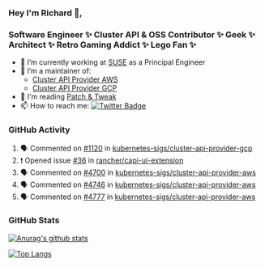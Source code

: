 ### Hey I'm Richard 👋, 

<h3 align="left">Software Engineer ✨ Cluster API & OSS Contributor ✨ Geek ✨ Architect ✨ Retro Gaming Addict ✨ Lego Fan ✨</h3>

- 🔭 I’m currently working at [SUSE](https://www.suse.com/) as a Principal Engineer
- 👯 I’m a maintainer of:
  -  [Cluster API Provider AWS](https://github.com/kubernetes-sigs/cluster-api-provider-aws)
  -  [Cluster API Provider GCP](https://github.com/kubernetes-sigs/cluster-api-provider-gcp)
- 💬 I'm reading [Patch & Tweak](https://bjooks.com/products/patch-tweak-exploring-modular-synthesis)
- 📫 How to reach me: [![Twitter Badge](https://img.shields.io/badge/-@fruit_case-00acee?style=flat&logo=Twitter&logoColor=white)](https://twitter.com/intent/follow?screen_name=fruit_case "Follow on Twitter")

### GitHub Activity 

<!--START_SECTION:activity-->
1. 🗣 Commented on [#1120](https://github.com/kubernetes-sigs/cluster-api-provider-gcp/pull/1120#issuecomment-1930109897) in [kubernetes-sigs/cluster-api-provider-gcp](https://github.com/kubernetes-sigs/cluster-api-provider-gcp)
2. ❗ Opened issue [#36](https://github.com/rancher/capi-ui-extension/issues/36) in [rancher/capi-ui-extension](https://github.com/rancher/capi-ui-extension)
3. 🗣 Commented on [#4700](https://github.com/kubernetes-sigs/cluster-api-provider-aws/pull/4700#issuecomment-1929710547) in [kubernetes-sigs/cluster-api-provider-aws](https://github.com/kubernetes-sigs/cluster-api-provider-aws)
4. 🗣 Commented on [#4746](https://github.com/kubernetes-sigs/cluster-api-provider-aws/pull/4746#issuecomment-1929662223) in [kubernetes-sigs/cluster-api-provider-aws](https://github.com/kubernetes-sigs/cluster-api-provider-aws)
5. 🗣 Commented on [#4777](https://github.com/kubernetes-sigs/cluster-api-provider-aws/issues/4777#issuecomment-1929660623) in [kubernetes-sigs/cluster-api-provider-aws](https://github.com/kubernetes-sigs/cluster-api-provider-aws)
<!--END_SECTION:activity-->

### GitHub Stats

[![Anurag's github stats](https://github-readme-stats.vercel.app/api?username=richardcase&count_private=true&show_icons=true)](https://github.com/anuraghazra/github-readme-stats)

[![Top Langs](https://github-readme-stats.vercel.app/api/top-langs/?username=richardcase&hide=html&layout=compact)](https://github.com/anuraghazra/github-readme-stats)
